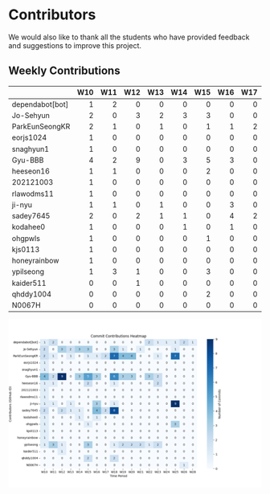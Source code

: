 # Contributors

We would also like to thank all the students who have provided feedback and suggestions to improve this project.

## Weekly Contributions

|                 |   W10 |   W11 |   W12 |   W13 |   W14 |   W15 |   W16 |   W17 |   W18 |   W19 |   W20 |   W21 |   W22 |   W23 |   W24 |   W25 |   W26 |   W28 |
|:----------------|------:|------:|------:|------:|------:|------:|------:|------:|------:|------:|------:|------:|------:|------:|------:|------:|------:|------:|
| dependabot[bot] |     1 |     2 |     0 |     0 |     0 |     0 |     0 |     0 |     0 |     0 |     0 |     0 |     2 |     1 |     1 |     1 |     2 |     1 |
| Jo-Sehyun       |     2 |     0 |     3 |     2 |     3 |     3 |     0 |     0 |     3 |     1 |     0 |     1 |     0 |     0 |     0 |     1 |     0 |     0 |
| ParkEunSeongKR  |     2 |     1 |     0 |     1 |     0 |     1 |     1 |     2 |     7 |     4 |     4 |     0 |     0 |     1 |     0 |     7 |     0 |     0 |
| eorjs1024       |     1 |     0 |     0 |     0 |     0 |     0 |     0 |     0 |     0 |     0 |     0 |     0 |     0 |     0 |     0 |     0 |     0 |     0 |
| snaghyun1       |     1 |     0 |     0 |     0 |     0 |     0 |     0 |     0 |     0 |     0 |     0 |     0 |     0 |     0 |     0 |     0 |     0 |     0 |
| Gyu-BBB         |     4 |     2 |     9 |     0 |     3 |     5 |     3 |     0 |     6 |     3 |     3 |     0 |     3 |     2 |     0 |     0 |     0 |     0 |
| heeseon16       |     1 |     1 |     0 |     0 |     0 |     2 |     0 |     0 |     1 |     0 |     0 |     0 |     0 |     2 |     0 |     0 |     0 |     0 |
| 202121003       |     1 |     0 |     0 |     0 |     0 |     0 |     0 |     0 |     0 |     0 |     0 |     0 |     0 |     0 |     0 |     0 |     0 |     0 |
| rlawodms11      |     1 |     0 |     0 |     0 |     0 |     0 |     0 |     0 |     0 |     0 |     0 |     0 |     0 |     0 |     0 |     0 |     0 |     0 |
| ji-nyu          |     1 |     1 |     0 |     1 |     0 |     0 |     3 |     0 |     1 |     0 |     0 |     0 |     0 |     0 |     0 |     9 |     0 |     0 |
| sadey7645       |     2 |     0 |     2 |     1 |     1 |     0 |     4 |     2 |     8 |     0 |     0 |     0 |     0 |     0 |     0 |     0 |     0 |     0 |
| kodahee0        |     1 |     0 |     0 |     0 |     1 |     0 |     1 |     0 |     0 |     0 |     0 |     0 |     0 |     0 |     0 |     0 |     0 |     0 |
| ohgpwls         |     1 |     0 |     0 |     0 |     0 |     1 |     0 |     0 |     0 |     0 |     0 |     0 |     0 |     0 |     0 |     3 |     0 |     0 |
| kjs0113         |     1 |     0 |     0 |     0 |     0 |     0 |     0 |     0 |     0 |     0 |     0 |     0 |     0 |     0 |     0 |     0 |     0 |     0 |
| honeyrainbow    |     1 |     0 |     0 |     0 |     0 |     0 |     0 |     0 |     0 |     0 |     0 |     0 |     0 |     0 |     0 |     0 |     0 |     0 |
| ypilseong       |     1 |     3 |     1 |     0 |     0 |     3 |     0 |     0 |     1 |     2 |     2 |     2 |     1 |     2 |     0 |     0 |     0 |     0 |
| kaider511       |     0 |     0 |     1 |     0 |     0 |     0 |     0 |     0 |     0 |     0 |     0 |     0 |     0 |     0 |     0 |     0 |     0 |     0 |
| qhddy1004       |     0 |     0 |     0 |     0 |     0 |     2 |     0 |     0 |     2 |     0 |     0 |     0 |     0 |     0 |     0 |     0 |     0 |     0 |
| N0067H          |     0 |     0 |     0 |     0 |     0 |     0 |     0 |     0 |     0 |     0 |     0 |     0 |     0 |     0 |     0 |     0 |     1 |     0 |

![Weekly Contributions Chart](contributors.png)
